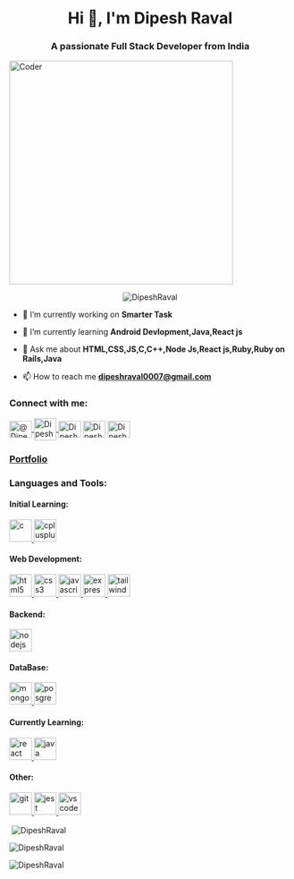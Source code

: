 
<h1 align="center">Hi 👋, I'm Dipesh Raval</h1>
<h3 align="center">A passionate Full Stack Developer from India</h3>

<img  alt="Coder" align="center" width="400" src="https://media.giphy.com/media/f3iwJFOVOwuy7K6FFw/giphy.gif">

<p align="center"> <img src="https://komarev.com/ghpvc/?username=DipeshRaval" alt="DipeshRaval" /> </p>

- 🔭 I’m currently working on **Smarter Task**

- 🌱 I’m currently learning **Android Devlopment,Java,React js**

- 💬 Ask me about **HTML,CSS,JS,C,C++,Node Js,React js,Ruby,Ruby on Rails,Java**

- 📫 How to reach me **dipeshraval0007@gmail.com**

<h3 align="left">Connect with me:</h3>
<p align="left">
<a href="https://twitter.com/drvl_07" target="blank"><img align="center" src="https://skillicons.dev/icons?i=twitter" alt="@DipeshRaval" height="30" width="40" />
</a>
 <a href="dipeshraval0007@gmail.com" target="blank"><img align="center" src="https://cdn-icons-png.flaticon.com/512/646/646094.png" alt="DipeshRaval" height="40" width="40" />
 </a>
<a href="https://www.linkedin.com/in/dipesh-raval-0a9000215/" target="blank"><img align="center" src="https://raw.githubusercontent.com/rahuldkjain/github-profile-readme-generator/master/src/images/icons/Social/linked-in-alt.svg" alt="DipeshRaval" height="30" width="40" /></a>
<a href="https://www.instagram.com/dipu_raval_07/" target="blank"><img align="center" src="https://raw.githubusercontent.com/rahuldkjain/github-profile-readme-generator/master/src/images/icons/Social/instagram.svg" alt="DipeshRaval" height="30" width="40" /></a>
<a href="https://www.hackerrank.com/dipeshraval0007" target="blank"><img align="center" src="https://raw.githubusercontent.com/rahuldkjain/github-profile-readme-generator/master/src/images/icons/Social/hackerrank.svg" alt="DipeshRaval" height="30" width="40" /></a>
</p>
<h3><a href="https://dipeshraval.github.io/DjRaval-Portfolio/">Portfolio</a></h3>
<h3 align="left">Languages and Tools:</h3>
<p align="left">
  
  <h4 align="left">Initial Learning: </h4>
  <a href="https://www.cprogramming.com/" target="_blank" rel="noreferrer"> 
    <img src="https://skillicons.dev/icons?i=c" alt="c" width="40" height="40"/> </a> 
  <a href="https://www.w3schools.com/cpp/" target="_blank" rel="noreferrer"> 
    <img src="https://skillicons.dev/icons?i=cpp" alt="cplusplus" width="40" height="40"/> </a>
    <h4 align="left">Web Development: </h4>
    <a href="https://www.w3.org/html/" target="_blank" rel="noreferrer">
    <img src="https://skillicons.dev/icons?i=html" alt="html5" width="40" height="40"/> </a> 
  <a href="https://www.w3schools.com/css/" target="_blank" rel="noreferrer">
    <img src="https://skillicons.dev/icons?i=css" alt="css3" width="40" height="40"/> </a> 
    <a href="https://developer.mozilla.org/en-US/docs/Web/JavaScript" target="_blank" rel="noreferrer">
    <img src="https://skillicons.dev/icons?i=js" alt="javascript" width="40" height="40"/> </a>
    <a href="https://expressjs.com" target="_blank" rel="noreferrer"> 
  <img src="https://skillicons.dev/icons?i=express" alt="express" width="40" height="40"/> </a> 
   <a href="https://tailwindcss.com/" target="_blank" rel="noreferrer">
    <img src="https://skillicons.dev/icons?i=tailwind" alt="tailwind" width="40" height="40"/> </a>
    <h4 align="left">Backend: </h4>
    <a href="https://nodejs.org" target="_blank" rel="noreferrer">
    <img src="https://skillicons.dev/icons?i=nodejs&theme=light" alt="nodejs" width="40" height="40"/> </a>
     <h4 align="left">DataBase: </h4>
      <a href="https://www.mongodb.com/" target="_blank" rel="noreferrer">
    <img src="https://skillicons.dev/icons?i=mongodb" alt="mongodb" width="40" height="40"/> </a>
     <a href="https://www.postgresql.org/" target="_blank" rel="noreferrer">
    <img src="https://skillicons.dev/icons?i=postgresql" alt="posgresql" width="40" height="40"/> </a>
    <h4 align="left">Currently Learning: </h4>
  <a href="https://reactjs.org/" target="_blank" rel="noreferrer"> 
    <img src="https://skillicons.dev/icons?i=react" alt="react" width="40" height="40"/> </a>
  <a href="https://www.java.com/en/" target="_blank" rel="noreferrer">
    <img src="https://skillicons.dev/icons?i=java&theme=light" alt="java" width="40" height="40"/> </a> 
     <h4 align="left">Other: </h4>
  <a href="https://git-scm.com/" target="_blank" rel="noreferrer"> 
    <img src="https://www.vectorlogo.zone/logos/git-scm/git-scm-icon.svg" alt="git" width="40" height="40"/> </a>
  <a href="https://jestjs.io" target="_blank" rel="noreferrer">
    <img src="https://www.vectorlogo.zone/logos/jestjsio/jestjsio-icon.svg" alt="jest" width="40" height="40"/> </a> 
     <a href="https://code.visualstudio.com/" target="_blank" rel="noreferrer">
    <img src="https://skillicons.dev/icons?i=vscode" alt="vscode" width="40" height="40"/> </a>
</p>

<p>&nbsp;<img align="center" src="https://github-readme-stats.vercel.app/api?username=DipeshRaval&show_icons=true&hide_border=true" alt="DipeshRaval" /></p>

<p><img align="center" src="https://github-readme-streak-stats.herokuapp.com/?user=DipeshRaval&" alt="DipeshRaval" /></p>

<p><img align="left" src="https://github-readme-stats.vercel.app/api/top-langs?username=DipeshRaval&show_icons=true&locale=en&layout=compact" alt="DipeshRaval" /></p>
